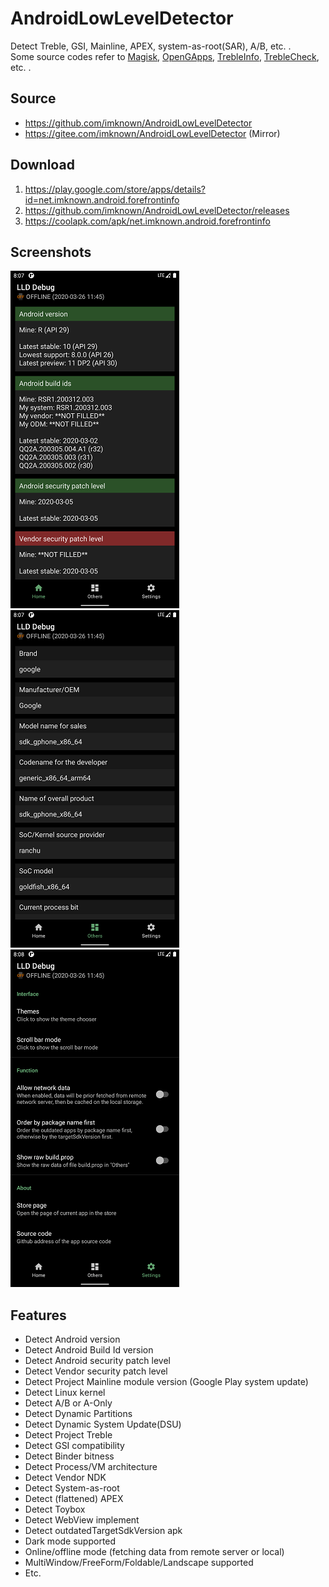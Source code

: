 # AndroidLowLevelDetector
Detect Treble, GSI, Mainline, APEX, system-as-root(SAR), A/B, etc. .  
Some source codes refer to [Magisk][Magisk], [OpenGApps][OpenGApps], [TrebleInfo][TrebleInfo], [TrebleCheck][TrebleCheck], etc. .

[Magisk]:https://github.com/topjohnwu/Magisk
[OpenGApps]:https://github.com/opengapps/opengapps
[TrebleInfo]:https://github.com/penn5/TrebleCheck
[TrebleCheck]:https://github.com/kevintresuelo/treble

## Source
- https://github.com/imknown/AndroidLowLevelDetector
- https://gitee.com/imknown/AndroidLowLevelDetector (Mirror)

## Download
1. https://play.google.com/store/apps/details?id=net.imknown.android.forefrontinfo
2. https://github.com/imknown/AndroidLowLevelDetector/releases
3. https://coolapk.com/apk/net.imknown.android.forefrontinfo

## Screenshots
![Home](art/home.png "Home") ![Others](art/others.png "Others") ![Settings](art/settings.png "Settings")

## Features
- Detect Android version
- Detect Android Build Id version
- Detect Android security patch level
- Detect Vendor security patch level
- Detect Project Mainline module version (Google Play system update)
- Detect Linux kernel
- Detect A/B or A-Only
- Detect Dynamic Partitions
- Detect Dynamic System Update(DSU)
- Detect Project Treble
- Detect GSI compatibility
- Detect Binder bitness
- Detect Process/VM architecture
- Detect Vendor NDK
- Detect System-as-root
- Detect (flattened) APEX
- Detect Toybox
- Detect WebView implement
- Detect outdatedTargetSdkVersion apk
- Dark mode supported
- Online/offline mode (fetching data from remote server or local)
- MultiWindow/FreeForm/Foldable/Landscape supported
- Etc.
